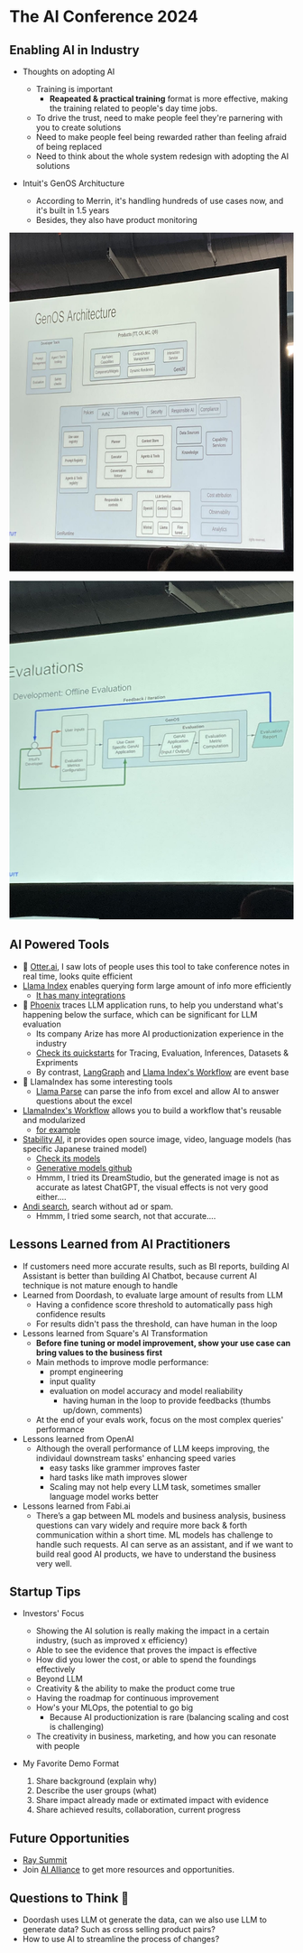 # The AI Conference 2024


## Enabling AI in Industry
* Thoughts on adopting AI
  * Training is important
    * <b>Reapeated & practical training</b> format is more effective, making the training related to people's day time jobs.
  * To drive the trust, need to make people feel they're parnering with you to create solutions
  * Need to make people feel being rewarded rather than feeling afraid of being replaced
  * Need to think about the whole system redesign with adopting the AI solutions
 
* Intuit's GenOS Architucture
  * According to Merrin, it's handling hundreds of use cases now, and it's built in 1.5 years
  * Besides, they also have product monitoring 
 
<p align="left">
<img src="https://github.com/hanhanwu/Hanhan_Conference_Notes/blob/master/image/Intuit_GenOS1.jpeg" width="780" height="600" />
</p>
 
<p align="left">
<img src="https://github.com/hanhanwu/Hanhan_Conference_Notes/blob/master/image/Intuit_GenOS2.jpeg" width="780" height="600" />
</p>


## AI Powered Tools
* 🌺 [Otter.ai][5], I saw lots of people uses this tool to take conference notes in real time, looks quite efficient
* [Llama Index][3] enables querying form large amount of info more efficiently
  * [It has many integrations][4]
* 🌺 [Phoenix][9] traces LLM application runs, to help you understand what's happening below the surface, which can be significant for LLM evaluation
  * Its company Arize has more AI productionization experience in the industry
  * [Check its quickstarts][12] for Tracing, Evaluation, Inferences, Datasets & Expriments
  * By contrast, [LangGraph][11] and [Llama Index's Workflow][13] are event base
* 🌺 LlamaIndex has some interesting tools
  * [Llama Parse][15] can parse the info from excel and allow AI to answer questions about the excel
* [LlamaIndex's Workflow][13] allows you to build a workflow that's reusable and modularized
  * [for example][14]
* [Stability AI][6], it provides open source image, video, language models (has specific Japanese trained model)
  * [Check its models][7]
  * [Generative models github][8]
  * Hmmm, I tried its DreamStudio, but the generated image is not as accurate as latest ChatGPT, the visual effects is not very good either....
* [Andi search][1], search without ad or spam.
  * Hmmm, I tried some search, not that accurate....


## Lessons Learned from AI Practitioners 
* If customers need more accurate results, such as BI reports, building AI Assistant is better than building AI Chatbot, because current AI technique is not mature enough to handle
* Learned from Doordash, to evaluate large amount of results from LLM
  * Having a confidence score threshold to automatically pass high confidence results
  * For results didn't pass the threshold, can have human in the loop
* Lessons learned from Square's AI Transformation
  * <b>Before fine tuning or model improvement, show your use case can bring values to the business first</b>
  * Main methods to improve modle performance:
    * prompt engineering
    * input quality
    * evaluation on model accuracy and model realiability
      * having human in the loop to provide feedbacks (thumbs up/down, comments)   
  * At the end of your evals work, focus on the most complex queries' performance
* Lessons learned from OpenAI
  * Although the overall performance of LLM keeps improving, the individaul downstream tasks' enhancing speed varies
    * easy tasks like grammer improves faster
    * hard tasks like math improves slower
    * Scaling may not help every LLM task, sometimes smaller language model works better
* Lessons learned from Fabi.ai
  * There’s a gap between ML models and business analysis, business questions can vary widely and require more back & forth communication within a short time. ML models has challenge to handle such requests. </b>AI can serve as an assistant, and if we want to build real good AI products, we have to understand the business very well.</b>


## Startup Tips
* Investors' Focus
  * Showing the AI solution is really making the impact in a certain industry, (such as improved x efficiency)
  * Able to see the evidence that proves the impact is effective
  * How did you lower the cost, or able to spend the foundings effectively
  * Beyond LLM
  * Creativity & the ability to make the product come true
  * Having the roadmap for continuous improvement
  * How's your MLOps, the potential to go big
    * Because AI productionization is rare (balancing scaling and cost is challenging)
  * The creativity in business, marketing, and how you can resonate with people

* My Favorite Demo Format
  1. Share background (explain why)
  2. Describe the user groups (what)
  3. Share impact already made or extimated impact with evidence
  4. Share achieved results, collaboration, current progress


## Future Opportunities
* [Ray Summit][2]
* Join [AI Alliance][10] to get more resources and opportunities.


## Questions to Think 🤔
* Doordash uses LLM ot generate the data, can we also use LLM to generate data? Such as cross selling product pairs?
* How to use AI to streamline the process of changes?


[1]:https://andisearch.com/
[2]:https://raysummit.anyscale.com/flow/anyscale/raysummit2024/landing/page/eventsite
[3]:https://docs.llamaindex.ai/en/stable/getting_started/concepts/
[4]:https://llamahub.ai/
[5]:https://get.otter.ai/interview-transcription/?utm_source=google_ads&utm_medium=search&utm_term=automatic%20note%20taking%20app&utm_campaign=search-prospecting-consumer-nonbrand-transcriptionv2-exact&hsa_acc=6047463090&hsa_cam=20014220152&hsa_grp=149129772198&hsa_ad=657350971384&hsa_src=g&hsa_tgt=kwd-661171101282&hsa_kw=automatic%20note%20taking%20app&hsa_mt=b&hsa_net=adwords&hsa_ver=3&gad_source=1&gclid=CjwKCAjwooq3BhB3EiwAYqYoEvS_2E4VZdACghBQNsNVfsA4gvPrT717byHC9azGiL3EB_-5JmwWABoCKrEQAvD_BwE
[6]:https://github.com/Stability-AI
[7]:https://stability.ai/
[8]:https://github.com/Stability-AI/generative-models
[9]:https://github.com/Arize-ai/phoenix
[10]:https://thealliance.ai/
[11]:https://langchain-ai.github.io/langgraph/#example
[12]:https://docs.arize.com/phoenix#quickstarts
[13]:https://docs.llamaindex.ai/en/stable/module_guides/workflow/
[14]:https://docs.llamaindex.ai/en/stable/examples/workflow/react_agent/
[15]:https://github.com/run-llama/llama_parse
[16]:https://www.youtube.com/watch?v=mpOVBgVBkuo
